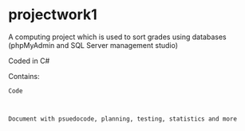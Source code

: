 # projectwork1
A computing project which is used to sort grades using databases (phpMyAdmin and SQL Server management studio)

Coded in C#




Contains:
	

	Code
  
  
   
  	Document with psuedocode, planning, testing, statistics and more

